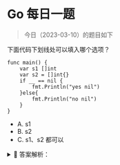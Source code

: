 # Go 每日一题

> 今日（2023-03-10）的题目如下

下面代码下划线处可以填入哪个选项？

```golang
func main() {
	var s1 []int
	var s2 = []int{}
	if __ == nil {
		fmt.Println("yes nil")
	}else{
		fmt.Println("no nil")
	}
}
```

- A. s1
- B. s2
- C. s1、s2 都可以

<details>
<summary style="cursor: pointer">🔑 答案解析：</summary>
<div>

参考答案及解析：A。

知识点：nil 切片和空切片。nil 切片和 nil 相等，一般用来表示一个不存在的切片；空切片和 nil 不相等，表示一个空的集合。

---

### 3楼

为什么不是都可以，题目仅仅是可以填入，并没有说要走第一个分支

### 4楼

3 楼正解。都可以填， s2 == nil 返回的是 false, s1 == nil 返回的是 true


</div>
</details>
